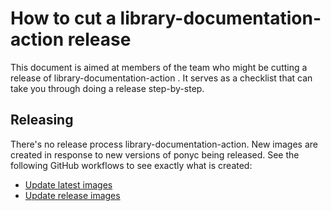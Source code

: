 # How to cut a library-documentation-action release

This document is aimed at members of the team who might be cutting a release of library-documentation-action  . It serves as a checklist that can take you through doing a release step-by-step.

## Releasing

There's no release process library-documentation-action. New images are created in response to new versions of ponyc being released. See the following GitHub workflows to see exactly what is created:

- [Update latest images](https://github.com/ponylang/library-documentation-action-v2/blob/main/.github/workflows/update-latest-image.yml)
- [Update release images](https://github.com/ponylang/library-documentation-action-v2/blob/main/.github/workflows/update-release-image.yml)
